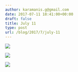 ```yaml
---
author: karamanis.g@gmail.com
date: 2017-07-11 18:41:00+00:00
draft: false
title: July 11
type: post
url: /blog/2017/7/july-11
---
```




  
   ![](https://images.squarespace-cdn.com/content/v1/4f3f61bae4b063b909445965/1499791423721-V0B5DEVA91H5M8WORWRR/ke17ZwdGBToddI8pDm48kJUlZr2Ql5GtSKWrQpjur5t7gQa3H78H3Y0txjaiv_0fDoOvxcdMmMKkDsyUqMSsMWxHk725yiiHCCLfrh8O1z5QPOohDIaIeljMHgDF5CVlOqpeNLcJ80NK65_fV7S1UfNdxJhjhuaNor070w_QAc94zjGLGXCa1tSmDVMXf8RUVhMJRmnnhuU1v2M8fLFyJw/IMG_1712.jpg?format=original)

  

  
   ![](https://images.squarespace-cdn.com/content/v1/4f3f61bae4b063b909445965/1499791434421-VBD9U4HKJBQ5XJNVAUYL/ke17ZwdGBToddI8pDm48kJUlZr2Ql5GtSKWrQpjur5t7gQa3H78H3Y0txjaiv_0fDoOvxcdMmMKkDsyUqMSsMWxHk725yiiHCCLfrh8O1z5QPOohDIaIeljMHgDF5CVlOqpeNLcJ80NK65_fV7S1UfNdxJhjhuaNor070w_QAc94zjGLGXCa1tSmDVMXf8RUVhMJRmnnhuU1v2M8fLFyJw/IMG_1715.jpg?format=original)

  

  
   ![](https://images.squarespace-cdn.com/content/v1/4f3f61bae4b063b909445965/1499791435212-YAQO051ZZMGHR8GLZ1L4/ke17ZwdGBToddI8pDm48kF9aEDQaTpZHfWEO2zppK7Z7gQa3H78H3Y0txjaiv_0fDoOvxcdMmMKkDsyUqMSsMWxHk725yiiHCCLfrh8O1z5QPOohDIaIeljMHgDF5CVlOqpeNLcJ80NK65_fV7S1UX7HUUwySjcPdRBGehEKrDf5zebfiuf9u6oCHzr2lsfYZD7bBzAwq_2wCJyqgJebgg/P7110118.jpg?format=original)

  


